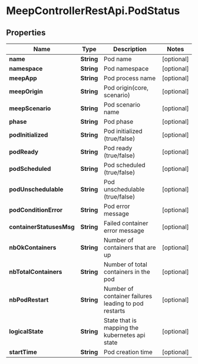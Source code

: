 # MeepControllerRestApi.PodStatus

## Properties
Name | Type | Description | Notes
------------ | ------------- | ------------- | -------------
**name** | **String** | Pod name | [optional] 
**namespace** | **String** | Pod namespace | [optional] 
**meepApp** | **String** | Pod process name | [optional] 
**meepOrigin** | **String** | Pod origin(core, scenario) | [optional] 
**meepScenario** | **String** | Pod scenario name | [optional] 
**phase** | **String** | Pod phase | [optional] 
**podInitialized** | **String** | Pod initialized (true/false) | [optional] 
**podReady** | **String** | Pod ready (true/false) | [optional] 
**podScheduled** | **String** | Pod scheduled (true/false) | [optional] 
**podUnschedulable** | **String** | Pod unschedulable (true/false) | [optional] 
**podConditionError** | **String** | Pod error message | [optional] 
**containerStatusesMsg** | **String** | Failed container error message | [optional] 
**nbOkContainers** | **String** | Number of containers that are up | [optional] 
**nbTotalContainers** | **String** | Number of total containers in the pod | [optional] 
**nbPodRestart** | **String** | Number of container failures leading to pod restarts | [optional] 
**logicalState** | **String** | State that is mapping the kubernetes api state | [optional] 
**startTime** | **String** | Pod creation time | [optional] 


